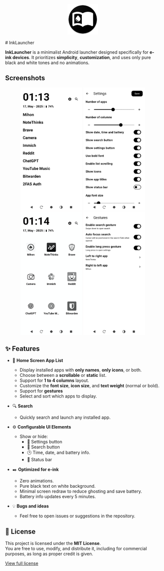 <p align="center">
  <img src="android\app\src\main\res\mipmap-xxxhdpi\ic_launcher.png" alt="InkLauncher Icon" width="100"/>
</p>
# InkLauncher

**InkLauncher** is a minimalist Android launcher designed specifically for **e-ink devices**. It prioritizes **simplicity**, **customization**, and uses only pure black and white tones and no animations.

## Screenshots

<p align="center">
  <img src="screenshots/home_screen.png" alt="Home" width="200"/>
  <img src="screenshots/settings_screen.png" alt="Settings" width="200"/>
    <img src="screenshots/home_screen_columns.png" alt="Columns View" width="200"/>
  <img src="screenshots/gestures_screen.png" alt="Gestures" width="200"/>
</p>


## ✨ Features

- 📱 **Home Screen App List**
  - Display installed apps with **only names**, **only icons**, or both.
  - Choose between a **scrollable** or **static** list.
  - Support for **1 to 4 columns** layout.
  - Customize the **font size**, **icon size**, and **text weight** (normal or bold).
  - Support for **gestures**
  - Select and sort which apps to display.

- 🔍 **Search**
  - Quickly search and launch any installed app.

- ⚙️ **Configurable UI Elements**
  - Show or hide:
    - 🔧 Settings button
    - 🔎 Search button
    - 🕒 Time, date, and battery info.
    - 🔔 Status bar

- ✒️ **Optimized for e-ink**
  - Zero animations.
  - Pure black text on white background.
  - Minimal screen redraw to reduce ghosting and save battery.
  - Battery info updates every 5 minutes.

- 💡 **Bugs and ideas**
  - Feel free to open issues or suggestions in the repository.

## 📄 License

This project is licensed under the **MIT License**.  
You are free to use, modify, and distribute it, including for commercial purposes, as long as proper credit is given.

[View full license](./LICENSE)